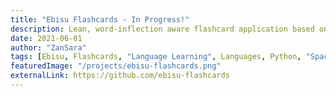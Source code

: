 ```yaml
---
title: "Ebisu Flashcards - In Progress!"
description: Lean, word-inflection aware flashcard application based on the Ebisu algorithm
date: 2021-06-01
author: "ZanSara"
tags: [Ebisu, Flashcards, "Language Learning", Languages, Python, "Spaced Repetition"]
featuredImage: "/projects/ebisu-flashcards.png"
externalLink: https://github.com/ebisu-flashcards
---
```

